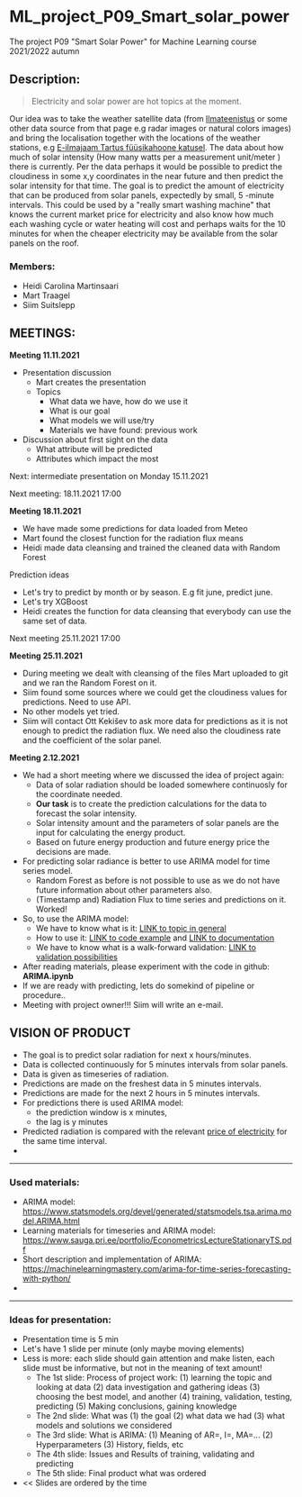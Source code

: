 # ML_project_P09_Smart_solar_power
The project P09 "Smart Solar Power" for Machine Learning course 2021/2022 autumn

## Description:

> Electricity and solar power are hot topics at the moment.

Our idea was to take the weather satellite data (from [Ilmateenistus](https://www.ilmateenistus.ee/ilm/ilmavaatlused/satelliidipildid/infrapunane-pilt/)  or some other data source from that page e.g radar images or natural colors images) and bring the localisation together with the locations of the weather stations, e.g [E-ilmajaam Tartus füüsikahoone katusel](https://meteo.physic.ut.ee/). The data about how much of solar intensity (How many watts per a measurement unit/meter ) there is currently. Per the data perhaps it would be possible to predict the cloudiness in some x,y coordinates in the near future and then predict the solar intensity for that time. The goal is to predict the amount of electricity that can be produced from solar panels, expectedly by small, 5 -minute intervals. This could be used by a "really smart washing machine" that knows the current market price for electricity and also know how much each washing cycle or water heating will cost and perhaps waits for the 10 minutes for when the cheaper electricity may be available from the solar panels on the roof.

### Members:
- Heidi Carolina Martinsaari
- Mart Traagel
- Siim Suitslepp


## MEETINGS:

**Meeting 11.11.2021**

- Presentation discussion
  - Mart creates the presentation
  - Topics
    - What data we have, how do we use it
    - What is our goal
    - What models we will use/try
    - Materials we have found: previous work
- Discussion about first sight on the data
  - What attribute will be predicted
  - Attributes which impact the most

Next: intermediate presentation on Monday 15.11.2021

Next meeting: 18.11.2021 17:00

**Meeting 18.11.2021**

- We have made some predictions for data loaded from Meteo
- Mart found the closest function for the radiation flux means
- Heidi made data cleansing and trained the cleaned data with Random Forest 

Prediction ideas
- Let's try to predict by month or by season. E.g fit june, predict june.
- Let's try XGBoost
- Heidi creates the function for data cleansing that everybody can use the same set of data.

Next meeting 25.11.2021 17:00

**Meeting 25.11.2021**

- During meeting we dealt with cleansing of the files Mart uploaded to git and we ran the Random Forest on it.
- Siim found some sources where we could get the cloudiness values for predictions. Need to use API.
- No other models yet tried.
- Siim will contact Ott Kekišev to ask more data for predictions as it is not enough to predict the radiation flux. 
  We need also the cloudiness rate and the coefficient of the solar panel.

**Meeting 2.12.2021**

- We had a short meeting where we discussed the idea of project again:
  - Data of solar radiation should be loaded somewhere continuosly for the coordinate needed.
  - **Our task** is to create the prediction calculations for the data to forecast the solar intensity.
  - Solar intensity amount and the parameters of solar panels are the input for calculating the energy product.
  - Based on future energy production and future energy price the decisions are made.
- For predicting solar radiance is better to use ARIMA model for time series model.
  - Random Forest as before is not possible to use as we do not have future information about other parameters also.
  - (Timestamp and) Radiation Flux to time series and predictions on it. Worked!
- So, to use the ARIMA model:
  - We have to know what is it: [LINK to topic in general](https://www.sauga.pri.ee/portfolio/EconometricsLectureStationaryTS.pdf)
  - How to use it: [LINK to code example](https://machinelearningmastery.com/arima-for-time-series-forecasting-with-python/) and [LINK to documentation](https://www.statsmodels.org/dev/generated/statsmodels.tsa.arima.model.ARIMA.html?highlight=arima#statsmodels.tsa.arima.model.ARIMA)
  - We have to know what is a walk-forward validation: [LINK to validation possibilities](https://machinelearningmastery.com/backtest-machine-learning-models-time-series-forecasting/)
- After reading materials, please experiment with the code in github: **ARIMA.ipynb**
- If we are ready with predicting, lets do somekind of pipeline or procedure.. 
- Meeting with project owner!!! Siim will write an e-mail.


## VISION OF PRODUCT
- The goal is to predict solar radiation for next x hours/minutes.
- Data is collected continuously for 5 minutes intervals from solar panels.
- Data is given as timeseries of radiation.
- Predictions are made on the freshest data in 5 minutes intervals. 
- Predictions are made for the next 2 hours in 5 minutes intervals.
- For predictions there is used ARIMA model: 
  - the prediction window is x minutes,
  - the lag is y minutes
- Predicted radiation is compared with the relevant [price of electricity](https://www.nordpoolgroup.com/Market-data1/Dayahead/Area-Prices/EE/Hourly/?view=table) for the same time interval.
-
------
### Used materials:
- ARIMA model: https://www.statsmodels.org/devel/generated/statsmodels.tsa.arima.model.ARIMA.html
- Learning materials for timeseries and ARIMA model: https://www.sauga.pri.ee/portfolio/EconometricsLectureStationaryTS.pdf
- Short description and implementation of ARIMA: https://machinelearningmastery.com/arima-for-time-series-forecasting-with-python/
-
-----
### Ideas for presentation:
- Presentation time is 5 min
- Let's have 1 slide per minute (only maybe moving elements)
- Less is more: each slide should gain attention and make listen, each slide must be informative, but not in the meaning of text amount!
  - The 1st slide: Process of project work: (1) learning the topic and looking at data (2) data investigation and gathering ideas (3) choosing the best model, and another (4) training, validation, testing, predicting (5) Making conclusions, gaining knowledge
  - The 2nd slide: What was (1) the goal (2) what data we had (3) what models and solutions we considered
  - The 3rd slide: What is ARIMA: (1) Meaning of AR=, I=, MA=... (2) Hyperparameters (3) History, fields, etc
  - The 4th slide: Issues and Results of training, validating and predicting
  - The 5th slide: Final product what was ordered
- << Slides are ordered by the time